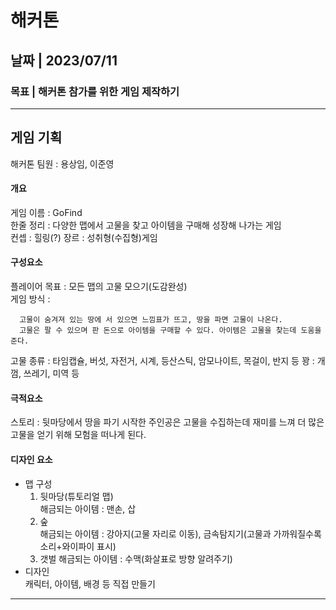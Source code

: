 # 해커톤 

## 날짜 | 2023/07/11   
### 목표 | 해커톤 참가를 위한 게임 제작하기  
* * *
## 게임 기획
해커톤 팀원 : 용상임, 이준영   

#### 개요
게임 이름 : GoFind   
한줄 정리 : 다양한 맵에서 고물을 찾고 아이템을 구매해 성장해 나가는 게임   
컨셉 : 힐링(?)
장르 : 성취형(수집형)게임   
#### 구성요소   
플레이어 목표 : 모든 맵의 고물 모으기(도감완성)   
게임 방식 :
```
  고물이 숨겨져 있는 땅에 서 있으면 느낌표가 뜨고, 땅을 파면 고물이 나온다.
  고물은 팔 수 있으며 판 돈으로 아이템을 구매할 수 있다. 아이템은 고물을 찾는데 도움을 준다.  
```
고물 종류 : 타임캡슐, 버섯, 자전거, 시계, 등산스틱, 암모나이트, 목걸이, 반지 등
꽝 : 개껌, 쓰레기, 미역 등

#### 극적요소
스토리 : 뒷마당에서 땅을 파기 시작한 주인공은 고물을 수집하는데 재미를 느껴 더 많은 고물을 얻기 위해 모험을 떠나게 된다.
#### 디자인 요소
- 맵 구성
  1. 뒷마당(튜토리얼 맵)   
     해금되는 아이템 : 맨손, 삽   
  2. 숲   
     해금되는 아이템 : 강아지(고물 자리로 이동), 금속탐지기(고물과 가까워질수록 소리+와이파이 표시)
  3. 갯벌
     해금되는 아이템 : 수맥(화살표로 방향 알려주기)
- 디자인   
     캐릭터, 아이템, 배경 등 직접 만들기
* * *
